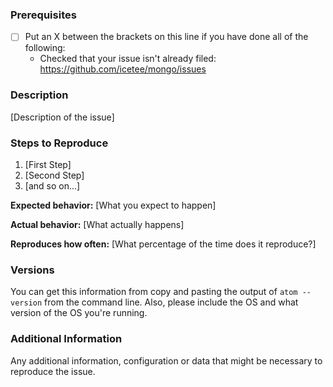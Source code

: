 ### Prerequisites

* [ ] Put an X between the brackets on this line if you have done all of the following:
    * Checked that your issue isn't already filed: https://github.com/icetee/mongo/issues

### Description

[Description of the issue]

### Steps to Reproduce

1. [First Step]
2. [Second Step]
3. [and so on...]

**Expected behavior:** [What you expect to happen]

**Actual behavior:** [What actually happens]

**Reproduces how often:** [What percentage of the time does it reproduce?]

### Versions

You can get this information from copy and pasting the output of `atom --version` from the command line. Also, please include the OS and what version of the OS you're running.

### Additional Information

Any additional information, configuration or data that might be necessary to reproduce the issue.
